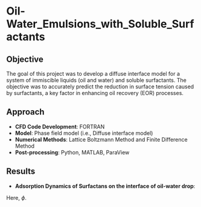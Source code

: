 # Oil-Water_Emulsions_with_Soluble_Surfactants

## Objective
The goal of this project was to develop a diffuse interface model for a system of immiscible liquids (oil and water) and soluble surfactants. The objective was to accurately predict the reduction in surface tension caused by surfactants, a key factor in enhancing oil recovery (EOR) processes.

## Approach
- **CFD Code Development**: FORTRAN
- **Model**: Phase field model (i.e., Diffuse interface model)
- **Numerical Methods**: Lattice Boltzmann Method and Finite Difference Method
- **Post-processing**: Python, MATLAB, ParaView 

## Results
- **Adsorption Dynamics of Surfactans on the interface of oil-water drop**:



Here, $\phi$.
